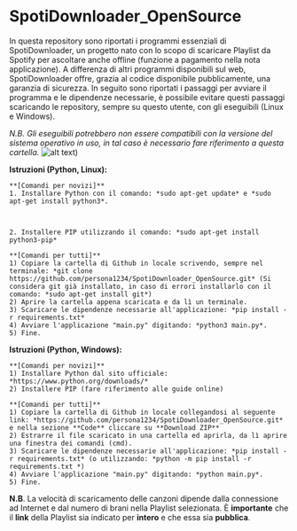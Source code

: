 # SpotiDownloader_OpenSource
In questa repository sono riportati i programmi essenziali di SpotiDownloader, un progetto nato con lo scopo di scaricare Playlist da Spotify per ascoltare anche offline (funzione a pagamento nella nota applicazione). 
A differenza di altri programmi disponibili sul web, SpotiDownloader offre, grazia al codice disponibile pubblicamente, una garanzia di sicurezza.
In seguito sono riportati i passaggi per avviare il programma e le dipendenze necessarie, è possibile evitare questi passaggi scaricando le repository, sempre su questo utente, con gli eseguibili (Linux e Windows). 

*N.B. Gli eseguibili potrebbero non essere compatibili con la versione del sistema operativo in uso, in tal caso è necessario fare riferimento a questa cartella.*
![alt text]([https://github.com/persona1234/SpotiDownloader_OpenSource/blob/main/IMG_Linux_edit/update.png))


**Istruzioni (Python, Linux):**
    
    **[Comandi per novizi]**
    1. Installare Python con il comando: *sudo apt-get update* e *sudo apt-get install python3*. 



    2. Installere PIP utilizzando il comando: *sudo apt-get install python3-pip*

    **[Comandi per tutti]**
    1) Copiare la cartella di Github in locale scrivendo, sempre nel terminale: *git clone https://github.com/persona1234/SpotiDownloader_OpenSource.git* (Si considera git già installato, in caso di errori installarlo con il comando: *sudo apt-get install git*)
    2) Aprire la cartella appena scaricata e da lì un terminale.
    3) Scaricare le dipendenze necessarie all'applicazione: *pip install -r requirements.txt*
    4) Avviare l'applicazione "main.py" digitando: *python3 main.py*.
    5) Fine.

**Istruzioni (Python, Windows):**

    **[Comandi per novizi]**
    1) Installare Python dal sito ufficiale: *https://www.python.org/downloads/*
    2) Installere PIP (fare riferimento alle guide online)

    **[Comandi per tutti]**
    1) Copiare la cartella di Github in locale collegandosi al seguente link: *https://github.com/persona1234/SpotiDownloader_OpenSource.git* e nella sezione **Code** cliccare su **Download ZIP**
    2) Estrarre il file scaricato in una cartella ed aprirla, da lì aprire una finestra dei comandi (cmd).
    3) Scaricare le dipendenze necessarie all'applicazione: *pip install -r requirements.txt* (o utilizzando: *python -m pip install -r requirements.txt *)
    4) Avviare l'applicazione "main.py" digitando: *python main.py*.
    5) Fine.

**N.B**. La velocità di scaricamento delle canzoni dipende dalla connessione ad Internet e dal numero di brani nella Playlist selezionata. È **importante** che il **link** della Playlist sia indicato per **intero** e che essa sia **pubblica**.
